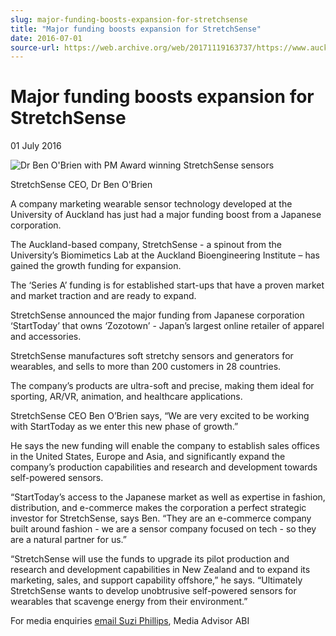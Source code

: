 ```yaml
---
slug: major-funding-boosts-expansion-for-stretchsense
title: "Major funding boosts expansion for StretchSense"
date: 2016-07-01
source-url: https://web.archive.org/web/20171119163737/https://www.auckland.ac.nz/en/about/news-events-and-notices/news/news-2016/07/major-funding-boosts-expansion-for-stretchsense.html
---
```

Major funding boosts expansion for StretchSense
===============================================

01 July 2016

![Dr Ben O'Brien with PM Award winning StretchSense sensors](https://www.auckland.ac.nz/en/about/news-events-and-notices/news/news-2016/07/major-funding-boosts-expansion-for-stretchsense/_jcr_content/par/textimage/image.img.jpg/1467338882638.jpg "Dr Ben O'Brien with PM Award winning StretchSense sensors")

StretchSense CEO, Dr Ben O'Brien

A company marketing wearable sensor technology developed at the University of Auckland has just had a major funding boost from a Japanese corporation.

The Auckland-based company, StretchSense - a spinout from the University’s Biomimetics Lab at the Auckland Bioengineering Institute – has gained the growth funding for expansion.

The ‘Series A’ funding is for established start-ups that have a proven market and market traction and are ready to expand.

StretchSense announced the major funding from Japanese corporation ‘StartToday’ that owns ‘Zozotown’ - Japan’s largest online retailer of apparel and accessories.

StretchSense manufactures soft stretchy sensors and generators for wearables, and sells to more than 200 customers in 28 countries.

The company’s products are ultra-soft and precise, making them ideal for sporting, AR/VR, animation, and healthcare applications.

StretchSense CEO Ben O’Brien says, “We are very excited to be working with StartToday as we enter this new phase of growth.”

He says the new funding will enable the company to establish sales offices in the United States, Europe and Asia, and significantly expand the company’s production capabilities and research and development towards self-powered sensors.

“StartToday’s access to the Japanese market as well as expertise in fashion, distribution, and e-commerce makes the corporation a perfect strategic investor for StretchSense, says Ben. “They are an e-commerce company built around fashion - we are a sensor company focused on tech - so they are a natural partner for us.”

“StretchSense will use the funds to upgrade its pilot production and research and development capabilities in New Zealand and to expand its marketing, sales, and support capability offshore,” he says. “Ultimately StretchSense wants to develop unobtrusive self-powered sensors for wearables that scavenge energy from their environment.”

For media enquiries [email Suzi Phillips](mailto:s.phillips@auckland.ac.nz), Media Advisor ABI